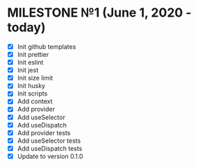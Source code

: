 # MILESTONE №1 (June 1, 2020 - today)

- [x] Init github templates
- [x] Init prettier
- [x] Init eslint
- [x] Init jest
- [x] Init size limit
- [x] Init husky
- [x] Init scripts
- [x] Add context
- [x] Add provider
- [x] Add useSelector
- [x] Add useDispatch
- [x] Add provider tests
- [x] Add useSelector tests
- [x] Add useDispatch tests
- [x] Update to version 0.1.0
